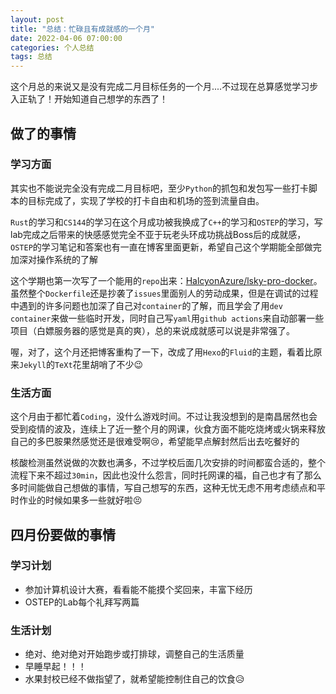 ```yaml
---
layout: post
title: "总结：忙碌且有成就感的一个月"
date: 2022-04-06 07:00:00
categories: 个人总结
tags: 总结
---
```


这个月总的来说又是没有完成二月目标任务的一个月....不过现在总算感觉学习步入正轨了！开始知道自己想学的东西了！

## 做了的事情

### 学习方面

其实也不能说完全没有完成二月目标吧，至少`Python`的抓包和发包写一些打卡脚本的目标完成了，实现了学校的打卡自由和机场的签到流量自由。

`Rust`的学习和`CS144`的学习在这个月成功被我换成了`C++`的学习和`OSTEP`的学习，写lab完成之后带来的快感感觉完全不亚于玩老头环成功挑战Boss后的成就感，`OSTEP`的学习笔记和答案也有一直在博客里面更新，希望自己这个学期能全部做完加深对操作系统的了解

这个学期也第一次写了一个能用的`repo`出来：[HalcyonAzure/lsky-pro-docker](https://github.com/HalcyonAzure/lsky-pro-docker)。虽然整个`Dockerfile`还是抄袭了`issues`里面别人的劳动成果，但是在调试的过程中遇到的许多问题也加深了自己对`container`的了解，而且学会了用`dev container`来做一些临时开发，同时自己写`yaml`用`github actions`来自动部署一些项目（白嫖服务器的感觉是真的爽），总的来说成就感可以说是非常强了。

喔，对了，这个月还把博客重构了一下，改成了用`Hexo`的`Fluid`的主题，看着比原来`Jekyll`的`TeXt`花里胡哨了不少:wink:

### 生活方面

这个月由于都忙着`Coding`，没什么游戏时间。不过让我没想到的是南昌居然也会受到疫情的波及，连续上了近一整个月的网课，伙食方面不能吃烧烤或火锅来释放自己的多巴胺果然感觉还是很难受啊:cry:，希望能早点解封然后出去吃餐好的

核酸检测虽然说做的次数也满多，不过学校后面几次安排的时间都蛮合适的，整个流程下来不超过`30min`，因此也没什么怨言，同时托网课的福，自己也才有了那么多时间能做自己想做的事情，写自己想写的东西，这种无忧无虑不用考虑绩点和平时作业的时候如果多一些就好啦:persevere:

## 四月份要做的事情

### 学习计划

* 参加计算机设计大赛，看看能不能摸个奖回来，丰富下经历
* OSTEP的Lab每个礼拜写两篇

### 生活计划

* 绝对、绝对绝对开始跑步或打排球，调整自己的生活质量
* 早睡早起！！！
* 水果封校已经不做指望了，就希望能控制住自己的饮食:disappointed_relieved:
